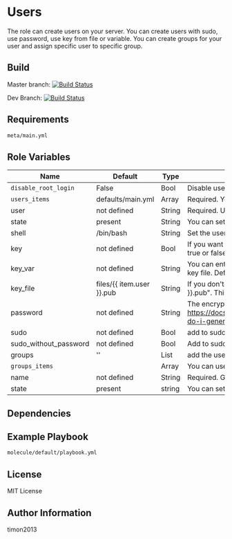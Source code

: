 Users
=========

The role can create users on your server. You can create users with sudo, use password, use key from file or variable. You can create groups for your user and assign specific user to specific group.

Build
-----------

Master branch:
[![Build Status](https://travis-ci.org/timon2013/ansible-role-users.svg?branch=master)](https://travis-ci.org/timon2013/ansible-role-users)

Dev Branch:
[![Build Status](https://travis-ci.org/timon2013/ansible-role-users.svg?branch=dev)](https://travis-ci.org/timon2013/ansible-role-users)

Requirements
------------

```bash
meta/main.yml
```

Role Variables
--------------

| Name | Default               | Type          | Description                       |
| ---- | --------------------- | ------------- | ----------------------------------|
| `disable_root_login` | False | Bool         | Disable user root login in /etc/ssh/sshd_config |
| `users_items` | defaults/main.yml | Array | Required. You can use: |
| user | not defined | String | Required. Username. |
| state | present | String | You can set absent or present. |
| shell | /bin/bash | String | Set the user's shell. |
| key | not defined | Bool | If you want to use ssh key login you have to define this variable. You can set true or false |
| key_var | not defined | String | You can enter a variable with a public key. If you don't set this, you use public key file. Default is "files/{{ item.user }}.pub" | 
| key_file | files/{{ item.user }}.pub | String | If you don't set this, you use public key file. Default is "files/{{ item.user }}.pub". This file is required. |
| password | not defined | String | The encrypted password https://docs.ansible.com/ansible/latest/reference_appendices/faq.html#how-do-i-generate-encrypted-passwords-for-the-user-module
| sudo | not defined | Bool | add to sudo. You can set true or false |
| sudo_without_password | not defined | Bool | Add to sudo without password confirmation. You can set true or false |
| groups | '' | List |  add the user to the groups. All existing groups will be retained. |
| `groups_items` |  | Array | You can use |
| name | not defined | String | Required. Group name. |
| state | present | string | You can set absent or present. |

Dependencies
------------

Example Playbook
----------------

```bash
molecule/default/playbook.yml
```

License
-------

MIT License

Author Information
------------------

timon2013
